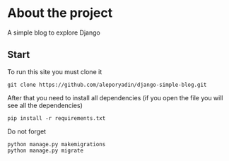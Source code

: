 # About the project

A simple blog to explore Django

## Start

To run this site you must clone it
```
git clone https://github.com/aleporyadin/django-simple-blog.git
```
After that you need to install all dependencies
(if you open the file you will see all the dependencies)
```
pip install -r requirements.txt
```
Do not forget
```
python manage.py makemigrations
python manage.py migrate
```
